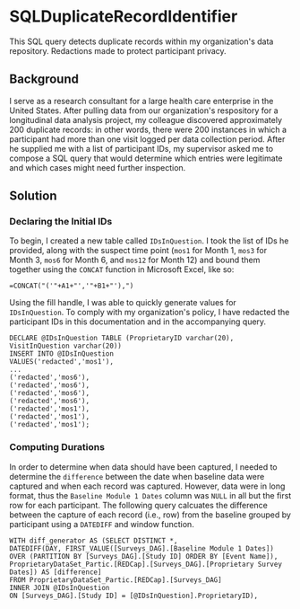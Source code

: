 # SQLDuplicateRecordIdentifier
This SQL query detects duplicate records within my organization's data repository. Redactions made to protect participant privacy.

## Background
I serve as a research consultant for a large health care enterprise in the United States. After pulling data from our organization's respository for a longitudinal data analysis project, my colleague discovered approximately 200 duplicate records: in other words, there were 200 instances in which a participant had more than one visit logged per data collection period. After he supplied me with a list of participant IDs, my supervisor asked me to compose a SQL query that would determine which entries were legitimate and which cases might need further inspection.

## Solution
### Declaring the Initial IDs
To begin, I created a new table called ```IDsInQuestion```. I took the list of IDs he provided, along with the suspect time point (```mos1``` for Month 1, ```mos3``` for Month 3, ```mos6``` for Month 6, and ```mos12``` for Month 12) and bound them together using the ```CONCAT``` function in Microsoft Excel, like so:

```=CONCAT("('"+A1+"','"+B1+"'),")```

Using the fill handle, I was able to quickly generate values for ```IDsInQuestion```. To comply with my organization's policy, I have redacted the participant IDs in this documentation and in the accompanying query.

```
DECLARE @IDsInQuestion TABLE (ProprietaryID varchar(20), VisitInQuestion varchar(20))
INSERT INTO @IDsInQuestion 
VALUES('redacted','mos1'),
...
('redacted','mos6'),
('redacted','mos6'),
('redacted','mos6'),
('redacted','mos6'),
('redacted','mos1'),
('redacted','mos1'),
('redacted','mos1');
```

### Computing Durations

In order to determine when data should have been captured, I needed to determine the ```difference``` between the date when baseline data were captured and when each record was captured. However, data were in long format, thus the ```Baseline Module 1 Dates``` column was ```NULL``` in all but the first row for each participant. The following query calcuates the difference between the capture of each record (i.e., row) from the baseline grouped by participant using a ```DATEDIFF``` and window function.

```
WITH diff_generator AS (SELECT DISTINCT *,
DATEDIFF(DAY, FIRST_VALUE([Surveys_DAG].[Baseline Module 1 Dates]) OVER (PARTITION BY [Surveys_DAG].[Study ID] ORDER BY [Event Name]), 
ProprietaryDataSet_Partic.[REDCap].[Surveys_DAG].[Proprietary Survey Dates]) AS [difference]
FROM ProprietaryDataSet_Partic.[REDCap].[Surveys_DAG]
INNER JOIN @IDsInQuestion
ON [Surveys_DAG].[Study ID] = [@IDsInQuestion].ProprietaryID),
```
